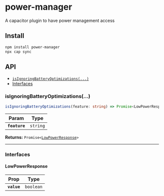 # power-manager

A capacitor plugin to have power management access

## Install

```bash
npm install power-manager
npx cap sync
```

## API

<docgen-index>

* [`isIgnoringBatteryOptimizations(...)`](#isignoringbatteryoptimizations)
* [Interfaces](#interfaces)

</docgen-index>

<docgen-api>
<!--Update the source file JSDoc comments and rerun docgen to update the docs below-->

### isIgnoringBatteryOptimizations(...)

```typescript
isIgnoringBatteryOptimizations(feature: string) => Promise<LowPowerResponse>
```

| Param         | Type                |
| ------------- | ------------------- |
| **`feature`** | <code>string</code> |

**Returns:** <code>Promise&lt;<a href="#lowpowerresponse">LowPowerResponse</a>&gt;</code>

--------------------


### Interfaces


#### LowPowerResponse

| Prop        | Type                 |
| ----------- | -------------------- |
| **`value`** | <code>boolean</code> |

</docgen-api>
